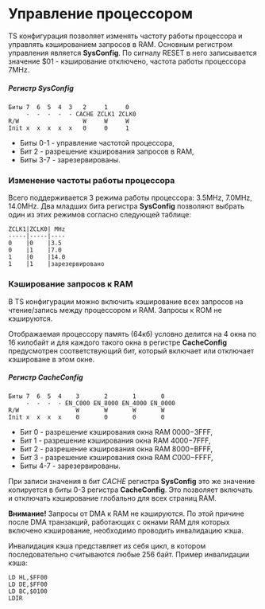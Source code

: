 # Управление процессором

TS конфигурация позволяет изменять частоту работы процессора и управлять кэшированием запросов в RAM. Основным регистром управления является **SysConfig**. По сигналу RESET в него записывается значение $01 - кэширование отключено, частота работы процессора 7MHz.

##### Регистр SysConfig
	Биты 7  6  5  4  3   2     1     0
         -  -  -  -  - CACHE ZCLK1 ZCLK0
	R/W                  W     W     W
	Init x  x  x  x  x   0     0     1

* Биты 0-1 - управление частотой процессора,
* Бит 2 - разрешение кэширования запросов в RAM,
* Биты 3-7 - зарезервированы.

### Изменение частоты работы процессора <a name="clock"></a>

Всего поддерживается 3 режима работы процессора: 3.5MHz, 7.0MHz, 14.0MHz. Два младших бита регистра **SysConfig** позволяют выбрать один из этих режимов согласно следующей таблице:

	ZCLK1|ZCLK0| MHz
	-----|-----|----
	0    |0    |3.5
	0    |1    |7.0
	1    |0    |14.0
	1    |1    |зарезервировано

### Кэширование запросов к RAM <a name="cache"></a>

В TS конфигурации можно включить кэширование всех запросов на чтение/запись между процессором и RAM. Запросы к ROM не кэшируются.

Отображаемая процессору память (64кб) условно делится на 4 окна по 16 килобайт и для каждого такого окна в регистре **CacheConfig** предусмотрен соответствующий бит, который включает или отключает кэшироване в этом окне.

##### Регистр CacheConfig
	Биты 7  6  5  4    3       2       1       0
         -  -  -  - EN_C000 EN_8000 EN_4000 EN_0000
	R/W                W       W       W       W
	Init x  x  x  x    0       0       0       0

* Бит 0 - разрешение кэширования окна RAM $0000-$3FFF,
* Бит 1 - разрешение кэширования окна RAM $4000-$7FFF,
* Бит 2 - разрешение кэширования окна RAM $8000-$BFFF,
* Бит 3 - разрешение кэширования окна RAM $C000-$FFFF,
* Биты 4-7 - зарезервированы.

При записи значения в бит *CACHE* регистра **SysConfig** это же значение копируется в биты 0-3 регистра **CacheConfig**. Это позволяет включать и отключать кэширование глобально для всех страниц RAM.

**Внимание!** Запросы от DMA к RAM не кэшируются. По этой причине после DMA транзакций, работающих с окнами RAM для которых включено кэширование, необходимо проводить инвалидацию кэша.

Инвалидация кэша представляет из себя цикл, в котором последовательно считываются любые 256 байт. Пример инвалидации кэша:

    LD HL,$FF00
	LD DE,$FF00
	LD BC,$0100
	LDIR
